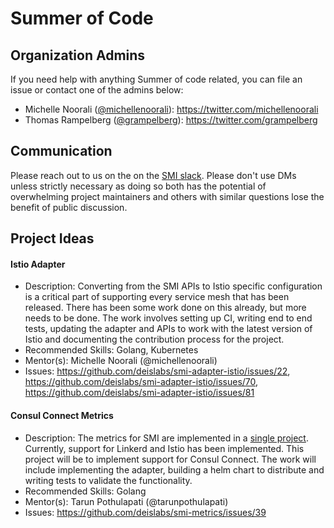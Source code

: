 Summer of Code
=====================

Organization Admins
-------------------

If you need help with anything Summer of code related, you can file an issue or contact one of the admins below:

- Michelle Noorali ([@michellenoorali](https://github.com/michelleN)\): https://twitter.com/michellenoorali
- Thomas Rampelberg ([@grampelberg](https://github.com/grampelberg)\): https://twitter.com/grampelberg

Communication
-------------

Please reach out to us on the on the [SMI slack](https://aka.ms/smi/slack).
Please don't use DMs unless strictly necessary as doing so both has the potential of overwhelming project maintainers and others with similar questions lose the benefit of public discussion.

Project Ideas
-------------

#### Istio Adapter

- Description: Converting from the SMI APIs to Istio specific configuration is a critical part of supporting every service mesh that has been released. There has been some work done on this already, but more needs to be done. The work involves setting up CI, writing end to end tests, updating the adapter and APIs to work with the latest version of Istio and documenting the contribution process for the project.
- Recommended Skills: Golang, Kubernetes
- Mentor(s): Michelle Noorali (@michellenoorali)
- Issues: https://github.com/deislabs/smi-adapter-istio/issues/22, https://github.com/deislabs/smi-adapter-istio/issues/70, https://github.com/deislabs/smi-adapter-istio/issues/81

#### Consul Connect Metrics

- Description: The metrics for SMI are implemented in a [single project](https://github.com/deislabs/smi-metrics). Currently, support for Linkerd and Istio has been implemented. This project will be to implement support for Consul Connect. The work will include implementing the adapter, building a helm chart to distribute and writing tests to validate the functionality.
- Recommended Skills: Golang
- Mentor(s): Tarun Pothulapati (@tarunpothulapati)
- Issues: https://github.com/deislabs/smi-metrics/issues/39
